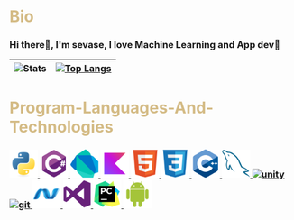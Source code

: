 <h1 style="color: rgb(212, 187, 133)">Bio<h3/>
Hi there👋, I'm sevase, I love Machine Learning and App dev🌱

<!--
**SeVaSe/SeVaSe** is a ✨ _special_ ✨ repository because its `README.md` (this file) appears on your GitHub profile.

Here are some ideas to get you started:

- 🔭 I’m currently working on ...
- 🌱 I’m currently learning ...
- 👯 I’m looking to collaborate on ...
- 🤔 I’m looking for help with ...
- 💬 Ask me about ...
- 📫 How to reach me: ...
- 😄 Pronouns: ...
- ⚡ Fun fact: ...
-->
  
  
  <!--Table Info-->
| ![Stats](https://github-readme-stats.vercel.app/api?username=SeVaSe&show_icons=true&count_private=true&theme=gotham&border_radius=30&include_all_commits=true) |  [![Top Langs](https://github-readme-stats.vercel.app/api/top-langs/?username=SeVaSe&layout=compact&theme=gotham&border_radius=30&hide=pascal,c,jupyter%20notebook)](https://github.com/SeVaSe?tab=repositories) |
|---|---|

  
  <!--Prog-Lang-And-Technologies-->
<h1 style="color: rgb(212, 187, 133)">Program-Languages-And-Technologies<h3/>

  
<a href="https://www.python.org/" target="_blank">
        <img width="50px" src="https://raw.githubusercontent.com/devicons/devicon/master/icons/python/python-original.svg"/>
  </a>
  
<a href="https://learn.microsoft.com/ru-ru/dotnet/csharp/" target="_blank">
        <img width="50px" src="https://raw.githubusercontent.com/devicons/devicon/master/icons/csharp/csharp-original.svg"/>
  </a>

<a href="https://dart.dev/" target="_blank">
        <img width="50px" src="https://raw.githubusercontent.com/devicons/devicon/master/icons/dart/dart-original.svg"/>
  </a>
  
<a href="https://kotlinlang.org/" target="_blank">
        <img width="50px" src="https://raw.githubusercontent.com/devicons/devicon/master/icons/kotlin/kotlin-original.svg"/>
  </a>

<a href="https://developer.mozilla.org/en-US/docs/Web/HTML" target="_blank">
        <img width="50px" src="https://raw.githubusercontent.com/devicons/devicon/master/icons/html5/html5-original.svg"/>
    </a>

<a href="https://developer.mozilla.org/en-US/docs/Web/CSS" target="_blank">
    <img width="50px" src="https://raw.githubusercontent.com/devicons/devicon/master/icons/css3/css3-original.svg"/>
    </a>
  
<a href="https://isocpp.org/" target="_blank">
        <img width="50px" src="https://raw.githubusercontent.com/devicons/devicon/master/icons/cplusplus/cplusplus-original.svg"/>
    </a>
  
<a href="https://en.wikipedia.org/wiki/SQL" target="_blank">
        <img width="50px" src="https://raw.githubusercontent.com/devicons/devicon/master/icons/mysql/mysql-original.svg"/>
    </a>

<a href="https://unity.com/" target="_blank" rel="noreferrer"> 
          <img src="https://www.vectorlogo.zone/logos/unity3d/unity3d-icon.svg" alt="unity" width="50" height="50"/>
    </a> 
  
<a href="https://git-scm.com/" target="_blank" rel="noreferrer"> 
         <img src="https://www.vectorlogo.zone/logos/git-scm/git-scm-icon.svg" alt="git" width="50" height="50"/> 
    </a>
  
<a href="https://dotnet.microsoft.com/" target="_blank">
        <img width="50px" src="https://raw.githubusercontent.com/devicons/devicon/master/icons/dot-net/dot-net-original.svg"/>
    </a>
  
<a href="https://visualstudio.microsoft.com/" target="_blank">
        <img width="50px" src="https://raw.githubusercontent.com/devicons/devicon/master/icons/visualstudio/visualstudio-plain.svg"/>
    </a>
  
<a href="https://www.jetbrains.com/pycharm/" target="_blank">
        <img width="50px" src="https://raw.githubusercontent.com/devicons/devicon/master/icons/pycharm/pycharm-original.svg"/>
    </a>

<a href="https://developer.android.com/studio" target="_blank">
        <img width="50px" src="https://raw.githubusercontent.com/devicons/devicon/master/icons/android/android-original.svg"/>
    </a>
  



    
    
    

  
  



  


  
  
  
  
  
  
  
  
  
  
  
  
  
  
  
  
  
  
  
  
  
  
  
  
  
  
  
  
  
  
  
  
  
  
  
  
  
  
  
  
  
  
  
  
  
  
  
  
  
  
  
  
  
  
  
  
  
  
  
  
  
  
  
  
  
  
  
  
  
  
  
  
 
  
